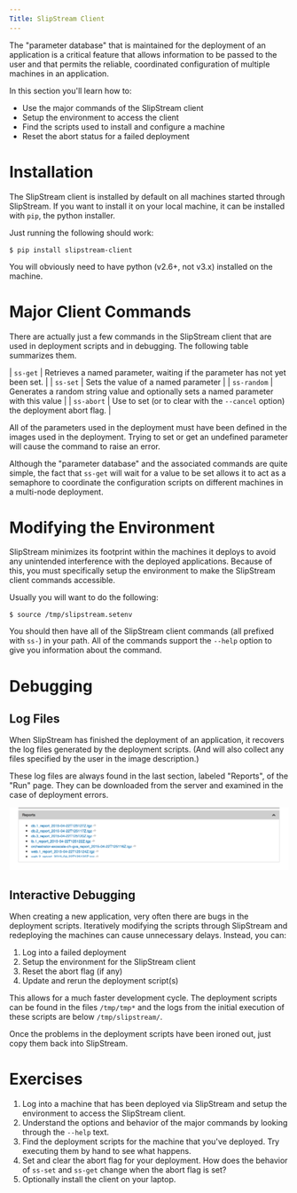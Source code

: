 ```yaml
---
Title: SlipStream Client
---
```


The "parameter database" that is maintained for the deployment of an
application is a critical feature that allows information to be passed
to the user and that permits the reliable, coordinated configuration
of multiple machines in an application.

In this section you'll learn how to:

  - Use the major commands of the SlipStream client
  - Setup the environment to access the client
  - Find the scripts used to install and configure a machine
  - Reset the abort status for a failed deployment

# Installation

The SlipStream client is installed by default on all machines started
through SlipStream.  If you want to install it on your local machine,
it can be installed with `pip`, the python installer.  

Just running the following should work:

    $ pip install slipstream-client

You will obviously need to have python (v2.6+, not v3.x) installed on the
machine.  

# Major Client Commands

There are actually just a few commands in the SlipStream client that
are used in deployment scripts and in debugging.  The following table
summarizes them.

| `ss-get`    | Retrieves a named parameter, waiting if the parameter has not yet been set. | 
| `ss-set`    | Sets the value of a named parameter |
| `ss-random` | Generates a random string value and optionally sets a named parameter with this value |
| `ss-abort`  | Use to set (or to clear with the `--cancel` option) the deployment abort flag. |

All of the parameters used in the deployment must have been defined in
the images used in the deployment.  Trying to set or get an undefined
parameter will cause the command to raise an error. 

Although the "parameter database" and the associated commands are
quite simple, the fact that `ss-get` will wait for a value to be set
allows it to act as a semaphore to coordinate the configuration
scripts on different machines in a multi-node deployment.

# Modifying the Environment

SlipStream minimizes its footprint within the machines it deploys to
avoid any unintended interference with the deployed applications.
Because of this, you must specifically setup the environment to make
the SlipStream client commands accessible.  

Usually you will want to do the following:

    $ source /tmp/slipstream.setenv

You should then have all of the SlipStream client commands (all
prefixed with `ss-`) in your path.  All of the commands support the
`--help` option to give you information about the command.

# Debugging

## Log Files

When SlipStream has finished the deployment of an application, it
recovers the log files generated by the deployment scripts.  (And will
also collect any files specified by the user in the image
description.)

These log files are always found in the last section, labeled
"Reports", of the "Run" page.  They can be downloaded from the server
and examined in the case of deployment errors.

![Report Section](images/screenshot-lamp-reports.png)

## Interactive Debugging

When creating a new application, very often there are bugs in the
deployment scripts.  Iteratively modifying the scripts through
SlipStream and redeploying the machines can cause unnecessary delays.
Instead, you can:

  1. Log into a failed deployment
  2. Setup the environment for the SlipStream client
  3. Reset the abort flag (if any)
  4. Update and rerun the deployment script(s)

This allows for a much faster development cycle.  The deployment
scripts can be found in the files `/tmp/tmp*` and the logs from the
initial execution of these scripts are below `/tmp/slipstream/`.  

Once the problems in the deployment scripts have been ironed out, just
copy them back into SlipStream. 

# Exercises

  1. Log into a machine that has been deployed via SlipStream and
     setup the environment to access the SlipStream client. 
  2. Understand the options and behavior of the major commands by
     looking through the `--help` text. 
  3. Find the deployment scripts for the machine that you've
     deployed.  Try executing them by hand to see what happens. 
  4. Set and clear the abort flag for your deployment.  How does the
     behavior of `ss-set` and `ss-get` change when the abort flag is
     set? 
  5. Optionally install the client on your laptop.